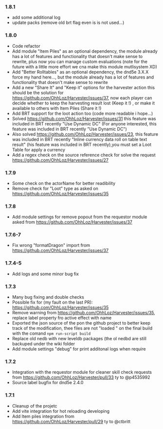 
### 1.8.1

- add some additional log
- update packs (remove old brt flag even is is not used...)

### 1.8.0

- Code refactor
- Add module "Item Piles" as an optional dependency, the module already has a lot of features and functionality that doesn't make sense to rewrite, plus now you can manage custom evaluations (note for the future with a little more effort we cna make this module mutlisystem XD)
- Add "Better Rolltables" as an optional dependency, the dnd5e 3.X.X force my hand here..., but the module already has a lot of features and functionality that doesn't make sense to rewrite
- Add a new "Share It" and "Keep it" options for the harvester action this should be the solution for https://github.com/OhhLoz/Harvester/issues/37, now each player can decide whether to keep the harvesting result lost (Keep it !) , or make it available to others with Item Piles (Share it !)
- Add BRT support for the loot action too (code more readable i hope...)
- Solved https://github.com/OhhLoz/Harvester/issues/31 this feature was included in BRT recently "Use Dynamic DC" (For anyone interested, this feature was included in BRT recently "Use Dynamic DC")
- Also solved https://github.com/OhhLoz/Harvester/issues/23, this feature was included in BRT recently "Inline currency data roll on table text result" (his feature was included in BRT recently),you must set a Loot Table for apply a currency
- Add a regex check on the source reference check for solve the request https://github.com/OhhLoz/Harvester/issues/27

### 1.7.9

- Some check on the actorName for better readibility
- Remove check for "Loot" type as asked on https://github.com/OhhLoz/Harvester/issues/35

### 1.7.8

- Add module settings for remove popout from the requestor module asked from https://github.com/OhhLoz/Harvester/issues/37

### 1.7.6-7

- Fix wrong "formatDragon" import from https://github.com/OhhLoz/Harvester/issues/37

### 1.7.4-5

- Add logs and some minor bug fix

### 1.7.3

- Many bug fixing and double checks
- Possible fix for (my fault on the last PR): https://github.com/OhhLoz/Harvester/issues/35
- Remove warning from https://github.com/OhhLoz/Harvester/issues/35, replace label property fro active effect with name
- Exported the json source of the pon the github project to better keep track of the modification, thee files are not "loaded " on the final build with the comand `npm run-script build`
-  Replace old nedb with new leveldb packages (the ol nedbd are still backuped under the wiki folder
- Add module settings "debug" for print additonal logs when require

### 1.7.2

- Integration with the requestor module for cleaner skill check requests from https://github.com/OhhLoz/Harvester/pull/33 ty to @p4535992
- Source label bugfix for dnd5e 2.4.0

### 1.7.1

- Cleanup of the projetc
- Add vite integration for hot reloading developing
- Add Item piles integration from https://github.com/OhhLoz/Harvester/pull/29 ty to @ctbritt
